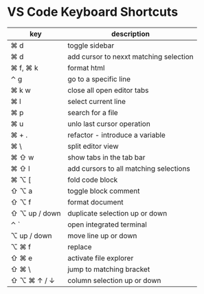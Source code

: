 # VS Code Keyboard Shortcuts


key | description
-- | --
⌘ d | toggle sidebar
⌘ d | add cursor to nexxt matching selection
⌘ f, ⌘ k | format html
⌃ g | go to a specific line
⌘ k w | close all open editor tabs
⌘ l | select current line
⌘ p | search for a file
⌘ u | unlo last cursor operation
⌘ + . | refactor - introduce a variable
⌘ \ | split editor view
⌘ ⇧ w | show tabs in the tab bar
⌘ ⇧ l | add cursors to all matching selections
⌘ ⌥ \[ | fold code block 
⇧ ⌥ a | toggle block comment
⇧ ⌥ f | format document
⇧ ⌥ up / down | duplicate selection up or down
⌃ \` | open integrated terminal
⌥ up / down | move line up or down 
⌥ ⌘ f | replace
⇧ ⌘ e | activate file explorer
⇧ ⌘ \ | jump to matching bracket
⇧ ⌥ ⌘ ↑ / ↓ | column selection up or down
